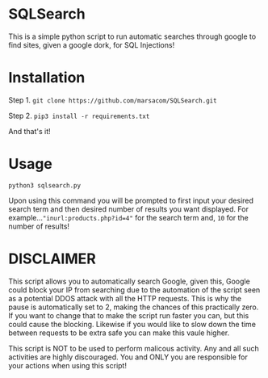 # SQLSearch
This is a simple python script to run automatic searches through google to find sites, given a google dork, for SQL Injections!

# Installation
Step 1. ``git clone https://github.com/marsacom/SQLSearch.git``

Step 2. ``pip3 install -r requirements.txt``

And that's it!

# Usage
``python3 sqlsearch.py``


Upon using this command you will be prompted to first input your desired search term and then desired number of results you want displayed. For example...``"inurl:products.php?id=4"`` for the search term and, ``10`` for the number of results!

# DISCLAIMER
This script allows you to automatically search Google, given this, Google could block your IP from searching due to the automation of the script seen as a potential DDOS attack with all the HTTP requests. This is why the pause is automatically set to 2, making the chances of this practically zero. If you want to change that to make the script run faster you can, but this could cause the blocking. Likewise if you would like to slow down the time between requests to be extra safe you can make this vaule higher.

This script is NOT to be used to perform malicous activity. Any and all such activities are highly discouraged. You and ONLY you are responsible for your actions when using this script!
